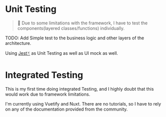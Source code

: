 # Unit Testing

> :construction_worker: Due to some limitations with the framework, I have to test the components(layered classes/functions) individually.

TODO: Add Simple test to the business logic and other layers of the architecture.

Using [Jest🃏](https://jestjs.io) as Unit Testing as well as UI mock as well.

# Integrated Testing

This is my first time doing integrated Testing, and I highly doubt that this would work due to framework limitations.

I'm currently using Vuetify and Nuxt. There are no tutorials, so I have to rely on any of the documentation provided from the community.
